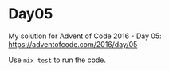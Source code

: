 # Day05

My solution for Advent of Code 2016 - Day 05: https://adventofcode.com/2016/day/05

Use `mix test` to run the code.
